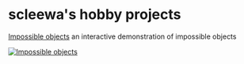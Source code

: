 # scleewa's hobby projects

[Impossible objects](https://scleewa.github.io/impossible-object)
an interactive demonstration of impossible objects  

[![Impossible objects](https://scleewa.github.io/impossible-object/penrosetriangle.png)](https://scleewa.github.io/impossible-object)
